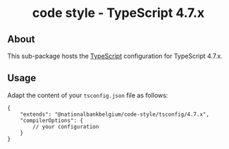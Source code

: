 <h1 align="center">
   code style - TypeScript 4.7.x
</h1>

## About

This sub-package hosts the [TypeScript](https://www.typescriptlang.org/) configuration for TypeScript 4.7.x.

## Usage

Adapt the content of your `tsconfig.json` file as follows:

```text
{
	"extends": "@nationalbankbelgium/code-style/tsconfig/4.7.x",
	"compilerOptions": {
		// your configuration
	}
}
```
